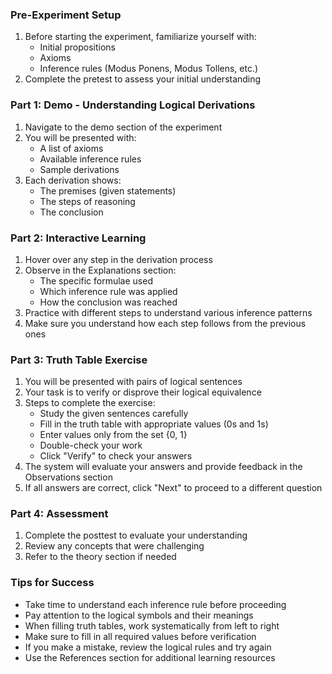 ### Pre-Experiment Setup
1. Before starting the experiment, familiarize yourself with:
   - Initial propositions
   - Axioms
   - Inference rules (Modus Ponens, Modus Tollens, etc.)
2. Complete the pretest to assess your initial understanding

### Part 1: Demo - Understanding Logical Derivations
1. Navigate to the demo section of the experiment
2. You will be presented with:
   - A list of axioms
   - Available inference rules
   - Sample derivations
3. Each derivation shows:
   - The premises (given statements)
   - The steps of reasoning
   - The conclusion

### Part 2: Interactive Learning
1. Hover over any step in the derivation process
2. Observe in the Explanations section:
   - The specific formulae used
   - Which inference rule was applied
   - How the conclusion was reached
3. Practice with different steps to understand various inference patterns
4. Make sure you understand how each step follows from the previous ones

### Part 3: Truth Table Exercise
1. You will be presented with pairs of logical sentences
2. Your task is to verify or disprove their logical equivalence
3. Steps to complete the exercise:
   - Study the given sentences carefully
   - Fill in the truth table with appropriate values (0s and 1s)
   - Enter values only from the set {0, 1}
   - Double-check your work
   - Click "Verify" to check your answers
4. The system will evaluate your answers and provide feedback in the Observations section
5. If all answers are correct, click "Next" to proceed to a different question

### Part 4: Assessment
1. Complete the posttest to evaluate your understanding
2. Review any concepts that were challenging
3. Refer to the theory section if needed

### Tips for Success
- Take time to understand each inference rule before proceeding
- Pay attention to the logical symbols and their meanings
- When filling truth tables, work systematically from left to right
- Make sure to fill in all required values before verification
- If you make a mistake, review the logical rules and try again
- Use the References section for additional learning resources